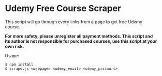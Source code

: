 # Udemy Free Course Scraper

This script will go through every links from a page to get free Udemy course.

**For more safety, please unregister all payment methods. This script and its author is not responsible for purchased courses, use this script at your own risk.**

Usage:

    $ npm install
    $ scrape.js <webpage> <udemy_email> <udemy_password>
